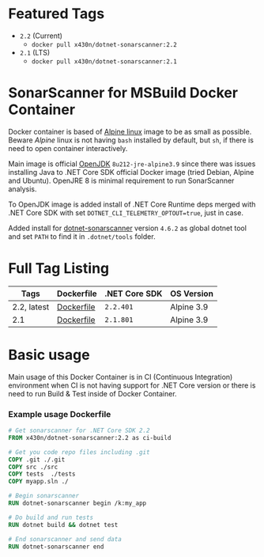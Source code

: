 # Featured Tags

* `2.2` (Current)
  * `docker pull x430n/dotnet-sonarscanner:2.2`
* `2.1` (LTS)
  * `docker pull x430n/dotnet-sonarscanner:2.1`

# SonarScanner for MSBuild Docker Container

Docker container is based of [Alpine linux](https://www.alpinelinux.org) image to be as small as possible. Beware _Alpine_ linux is not having `bash`
installed by default, but `sh`, if there is need to open container interactively.

Main image is official [OpenJDK](https://hub.docker.com/_/openjdk) `8u212-jre-alpine3.9` since there was issues installing Java to
.NET Core SDK official Docker image (tried Debian, Alpine and Ubuntu).
OpenJRE 8 is minimal requirement to run SonarScanner analysis.

To OpenJDK image is added install of .NET Core Runtime deps merged with .NET Core SDK with set `DOTNET_CLI_TELEMETRY_OPTOUT=true`, just in case.

Added install for [dotnet-sonarscanner](https://github.com/SonarSource/sonar-scanner-msbuild) version `4.6.2` as global dotnet tool and set `PATH` to find it
in `.dotnet/tools` folder.


# Full Tag Listing

Tags        | Dockerfile                   | .NET Core SDK | OS Version
----------- | ---------------------------- | ------------- | -------------
2.2, latest | [Dockerfile](2.2/Dockerfile) | `2.2.401`     | Alpine 3.9
2.1         | [Dockerfile](2.1/Dockerfile) | `2.1.801`     | Alpine 3.9


# Basic usage

Main usage of this Docker Container is in CI (Continuous Integration) environment when CI is not having support for .NET Core version
or there is need to run Build & Test inside of Docker Container.

### Example usage Dockerfile

```dockerfile
# Get sonarscanner for .NET Core SDK 2.2
FROM x430n/dotnet-sonarscanner:2.2 as ci-build

# Get you code repo files including .git
COPY .git ./.git
COPY src ./src
COPY tests  ./tests
COPY myapp.sln ./

# Begin sonarscanner
RUN dotnet-sonarscanner begin /k:my_app

# Do build and run tests
RUN dotnet build && dotnet test

# End sonarscanner and send data
RUN dotnet-sonarscanner end
```
